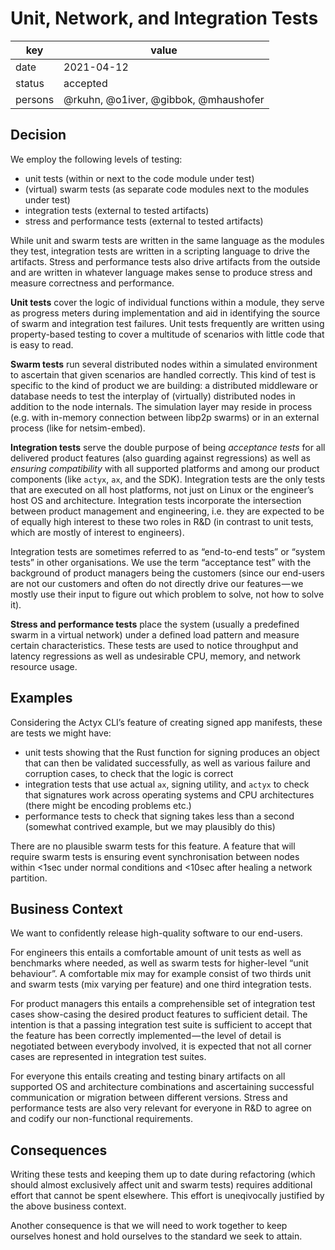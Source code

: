 # Unit, Network, and Integration Tests

| key | value |
| --- | --- |
| date | 2021-04-12 |
| status | accepted |
| persons | @rkuhn, @o1iver, @gibbok, @mhaushofer |

## Decision

We employ the following levels of testing:

- unit tests (within or next to the code module under test)
- (virtual) swarm tests (as separate code modules next to the modules under test)
- integration tests (external to tested artifacts)
- stress and performance tests (external to tested artifacts)

While unit and swarm tests are written in the same language as the modules they test, integration tests are written in a scripting language to drive the artifacts.
Stress and performance tests also drive artifacts from the outside and are written in whatever language makes sense to produce stress and measure correctness and performance.

**Unit tests** cover the logic of individual functions within a module, they serve as progress meters during implementation and aid in identifying the source of swarm and integration test failures.
Unit tests frequently are written using property-based testing to cover a multitude of scenarios with little code that is easy to read.

**Swarm tests** run several distributed nodes within a simulated environment to ascertain that given scenarios are handled correctly.
This kind of test is specific to the kind of product we are building: a distributed middleware or database needs to test the interplay of (virtually) distributed nodes in addition to the node internals.
The simulation layer may reside in process (e.g. with in-memory connection between libp2p swarms) or in an external process (like for netsim-embed).

**Integration tests** serve the double purpose of being _acceptance tests_ for all delivered product features (also guarding against regressions) as well as _ensuring compatibility_ with all supported platforms and among our product components (like `actyx`, `ax`, and the SDK).
Integration tests are the only tests that are executed on all host platforms, not just on Linux or the engineer’s host OS and architecture.
Integration tests incorporate the intersection between product management and engineering, i.e. they are expected to be of equally high interest to these two roles in R&D (in contrast to unit tests, which are mostly of interest to engineers).

Integration tests are sometimes referred to as “end-to-end tests” or “system tests” in other organisations.
We use the term “acceptance test” with the background of product managers being the customers (since our end-users are not our customers and often do not directly drive our features — we mostly use their input to figure out which problem to solve, not how to solve it).

**Stress and performance tests** place the system (usually a predefined swarm in a virtual network) under a defined load pattern and measure certain characteristics.
These tests are used to notice throughput and latency regressions as well as undesirable CPU, memory, and network resource usage.

## Examples

Considering the Actyx CLI’s feature of creating signed app manifests, these are tests we might have:

- unit tests showing that the Rust function for signing produces an object that can then be validated successfully, as well as various failure and corruption cases, to check that the logic is correct
- integration tests that use actual `ax`, signing utility, and `actyx` to check that signatures work across operating systems and CPU architectures (there might be encoding problems etc.)
- performance tests to check that signing takes less than a second (somewhat contrived example, but we may plausibly do this)

There are no plausible swarm tests for this feature.
A feature that will require swarm tests is ensuring event synchronisation between nodes within <1sec under normal conditions and <10sec after healing a network partition.

## Business Context

We want to confidently release high-quality software to our end-users.

For engineers this entails a comfortable amount of unit tests as well as benchmarks where needed, as well as swarm tests for higher-level “unit behaviour”.
A comfortable mix may for example consist of two thirds unit and swarm tests (mix varying per feature) and one third integration tests.

For product managers this entails a comprehensible set of integration test cases show-casing the desired product features to sufficient detail.
The intention is that a passing integration test suite is sufficient to accept that the feature has been correctly implemented — the level of detail is negotiated between everybody involved, it is expected that not all corner cases are represented in integration test suites.

For everyone this entails creating and testing binary artifacts on all supported OS and architecture combinations and ascertaining successful communication or migration between different versions.
Stress and performance tests are also very relevant for everyone in R&D to agree on and codify our non-functional requirements.

## Consequences

Writing these tests and keeping them up to date during refactoring (which should almost exclusively affect unit and swarm tests) requires additional effort that cannot be spent elsewhere.
This effort is uneqivocally justified by the above business context.

Another consequence is that we will need to work together to keep ourselves honest and hold ourselves to the standard we seek to attain.
